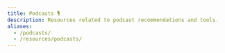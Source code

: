 ```yaml
---
title: Podcasts 🎙️
description: Resources related to podcast recommendations and tools.
aliases:
  - /podcasts/
  - /resources/podcasts/
---
```

